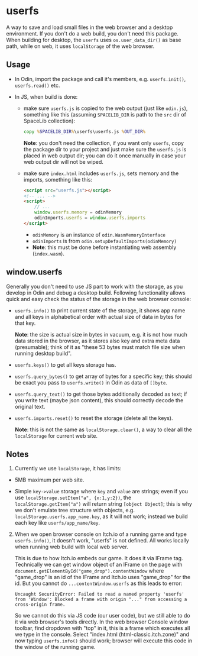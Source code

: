 # userfs

A way to save and load small files in the web browser and a desktop environment. If you don't do a web build, you don't need this package. When building for desktop, the `userfs` uses `os.user_data_dir()` as base path, while on web, it uses `localStorage` of the web browser.

## Usage

- In Odin, import the package and call it's members, e.g. `userfs.init()`, `userfs.read()` etc.

- In JS, when build is done:

    + make sure `userfs.js` is copied to the web output (just like `odin.js`), something like this (assuming `SPACELIB_DIR` is path to the `src` dir of SpaceLib collection):
        ```cmd
        copy %SPACELIB_DIR%\userfs\userfs.js %OUT_DIR%
        ```
        __Note__: you don't need the collection, if you want only `userfs`, copy the package dir to your project and just make sure the `userfs.js` is placed in web output dir; you can do it once manually in case your web output dir will not be wiped.

    + make sure `index.html` includes `userfs.js`, sets memory and the imports, something like this:
        ```html
        <script src="userfs.js"></script>
        <!-- ... -->
        <script>
            // ...
            window.userfs.memory = odinMemory
            odinImports.userfs = window.userfs.imports
        </script>
        ```
        - `odinMemory` is an instance of `odin.WasmMemoryInterface`
        - `odinImports` is from `odin.setupDefaultImports(odinMemory)`
        - __Note__: this must be done before instantiating web assembly (`index.wasm`).

## window.userfs

Generally you don't need to use JS part to work with the storage, as you develop in Odin and debug a desktop build. Following functionality allows quick and easy check the status of the storage in the web browser console:

- `userfs.info()` to print current state of the storage, it shows app name and all keys in alphabetical order with actual size of data in bytes for that key.

    __Note__: the size is actual size in bytes in vacuum, e.g. it is not how much data stored in the browser, as it stores also key and extra meta data (presumable); think of it as "these 53 bytes must match file size when running desktop build".

- `userfs.keys()` to get all keys storage has.

- `userfs.query_bytes()` to get array of bytes for a specific key; this should be exact you pass to `userfs.write()` in Odin as data of `[]byte`.

- `userfs.query_text()` to get those bytes additionally decoded as text; if you write text (maybe json content), this should correctly decode the original text.

- `userfs.imports.reset()` to reset the storage (delete all the keys).

    __Note__: this is not the same as `localStorage.clear()`, a way to clear all the `localStorage` for current web site.

## Notes

1. Currently we use `localStorage`, it has limits:

- 5MB maximum per web site.

- Simple `key->value` storage where `key` and `value` are strings; even if you use `localStorage.setItem("a", {x:1,y:2})`, the `localStorage.getItem("a")` will return string `[object Object]`; this is why we don't emulate tree structure with objects, e.g. `localStorage.userfs.app_name.key`, as it will not work; instead we build each key like `userfs/app_name/key`.

2. When we open browser console on Itch.io of a running game and type `userfs.info()`, it doesn't work, "userfs" is not defined. All works locally when running web build with local web server.

    This is due to how Itch.io embeds our game. It does it via IFrame tag. Technically we can get window object of an IFrame on the page with `document.getElementById("game_drop").contentWindow` where "game_drop" is an id of the IFrame and Itch.io uses "game_drop" for the id. But you cannot do `...contentWindow.userfs` as this leads to error:
    ```
    Uncaught SecurityError: Failed to read a named property 'userfs' from 'Window': Blocked a frame with origin "..." from accessing a cross-origin frame.
    ```
    So we cannot do this via JS code (our user code), but we still able to do it via web browser's tools directly. In the web browser Console window toolbar, find dropdown with "top" in it, this is a frame which executes all we type in the console. Select "index.html (html-classic.itch.zone)" and now typing `userfs.info()` should work; browser will execute this code in the window of the running game.
